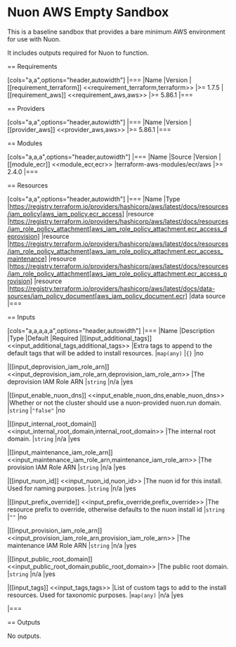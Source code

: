 # Nuon AWS Empty Sandbox
This is a baseline sandbox that provides a bare minimum AWS environment for use with Nuon.

It includes outputs required for Nuon to function.

== Requirements

[cols="a,a",options="header,autowidth"]
|===
|Name |Version
|[[requirement_terraform]] <<requirement_terraform,terraform>> |>= 1.7.5
|[[requirement_aws]] <<requirement_aws,aws>> |>= 5.86.1
|===

== Providers

[cols="a,a",options="header,autowidth"]
|===
|Name |Version
|[[provider_aws]] <<provider_aws,aws>> |>= 5.86.1
|===

== Modules

[cols="a,a,a",options="header,autowidth"]
|===
|Name |Source |Version
|[[module_ecr]] <<module_ecr,ecr>> |terraform-aws-modules/ecr/aws |>= 2.4.0
|===

== Resources

[cols="a,a",options="header,autowidth"]
|===
|Name |Type
|https://registry.terraform.io/providers/hashicorp/aws/latest/docs/resources/iam_policy[aws_iam_policy.ecr_access] |resource
|https://registry.terraform.io/providers/hashicorp/aws/latest/docs/resources/iam_role_policy_attachment[aws_iam_role_policy_attachment.ecr_access_deprovision] |resource
|https://registry.terraform.io/providers/hashicorp/aws/latest/docs/resources/iam_role_policy_attachment[aws_iam_role_policy_attachment.ecr_access_maintenance] |resource
|https://registry.terraform.io/providers/hashicorp/aws/latest/docs/resources/iam_role_policy_attachment[aws_iam_role_policy_attachment.ecr_access_provision] |resource
|https://registry.terraform.io/providers/hashicorp/aws/latest/docs/data-sources/iam_policy_document[aws_iam_policy_document.ecr] |data source
|===

== Inputs

[cols="a,a,a,a,a",options="header,autowidth"]
|===
|Name |Description |Type |Default |Required
|[[input_additional_tags]] <<input_additional_tags,additional_tags>>
|Extra tags to append to the default tags that will be added to install resources.
|`map(any)`
|`{}`
|no

|[[input_deprovision_iam_role_arn]] <<input_deprovision_iam_role_arn,deprovision_iam_role_arn>>
|The deprovision IAM Role ARN
|`string`
|n/a
|yes

|[[input_enable_nuon_dns]] <<input_enable_nuon_dns,enable_nuon_dns>>
|Whether or not the cluster should use a nuon-provided nuon.run domain.
|`string`
|`"false"`
|no

|[[input_internal_root_domain]] <<input_internal_root_domain,internal_root_domain>>
|The internal root domain.
|`string`
|n/a
|yes

|[[input_maintenance_iam_role_arn]] <<input_maintenance_iam_role_arn,maintenance_iam_role_arn>>
|The provision IAM Role ARN
|`string`
|n/a
|yes

|[[input_nuon_id]] <<input_nuon_id,nuon_id>>
|The nuon id for this install. Used for naming purposes.
|`string`
|n/a
|yes

|[[input_prefix_override]] <<input_prefix_override,prefix_override>>
|The resource prefix to override, otherwise defaults to the nuon install id
|`string`
|`""`
|no

|[[input_provision_iam_role_arn]] <<input_provision_iam_role_arn,provision_iam_role_arn>>
|The maintenance IAM Role ARN
|`string`
|n/a
|yes

|[[input_public_root_domain]] <<input_public_root_domain,public_root_domain>>
|The public root domain.
|`string`
|n/a
|yes

|[[input_tags]] <<input_tags,tags>>
|List of custom tags to add to the install resources. Used for taxonomic purposes.
|`map(any)`
|n/a
|yes

|===

== Outputs

No outputs.
